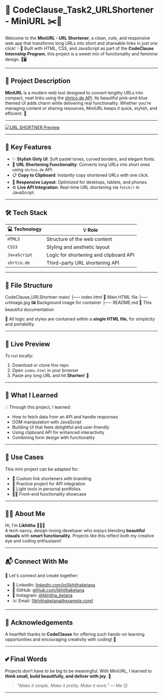 # 🔗 CodeClause_Task2_URLShortener - MiniURL ✂️💫

Welcome to the **MiniURL - URL Shortener**, a clean, cute, and responsive web app that transforms long URLs into short and shareable links in just one click! ✨📎 Built with HTML, CSS, and JavaScript as part of the **CodeClause Internship Program**, this project is a sweet mix of functionality and feminine design. 💖🖥️

---

## 📌 Project Description

**MiniURL** is a modern web tool designed to convert lengthy URLs into compact, neat links using the [shrtco.de API](https://shrtco.de/). Its beautiful pink-and-blue themed UI adds charm while delivering real functionality. Whether you're managing content or sharing resources, MiniURL keeps it quick, stylish, and efficient. 🌈

---

[![URL SHORTNER Preview](https://image.thum.io/get/width/1024/crop/768/noanimate/https://likhithaketana.github.io/CodeClause_Task2_URLShortner/)](https://likhithaketana.github.io/CodeClause_Task2_URLShortner/)

---

## 🌟 Key Features

- ✨ **Stylish Girly UI**: Soft pastel tones, curved borders, and elegant fonts.
- 📎 **URL Shortening Functionality**: Converts long URLs into short ones using `shrtco.de` API.
- 📋 **Copy to Clipboard**: Instantly copy shortened URLs with one click.
- 📱 **Responsive Layout**: Optimized for desktops, tablets, and phones.
- ⚙️ **Live API Integration**: Real-time URL shortening via `fetch()` in JavaScript.

---

## 🛠️ Tech Stack

| 💻 Technology | 💡 Role                                |
|--------------|----------------------------------------|
| `HTML5`      | Structure of the web content           |
| `CSS3`       | Styling and aesthetic layout           |
| `JavaScript` | Logic for shortening and clipboard API |
| `shrtco.de`  | Third-party URL shortening API         |

---

## 📂 File Structure

CodeClause_URLShortner-main/
├── index.html 📄 Main HTML file
├── urlimage.jpg 🖼️ Background image for container
├── README.md 📘 This beautiful documentation


📌 All logic and styles are contained within a **single HTML file**, for simplicity and portability.

---

## 👀 Live Preview

To run locally:

1. Download or clone this repo  
2. Open `index.html` in your browser  
3. Paste any long URL and hit **Shorten**! 🚀

---

## 🧠 What I Learned

💡 Through this project, I learned:

- How to fetch data from an API and handle responses
- DOM manipulation with JavaScript
- Building UI that feels delightful and user-friendly
- Using clipboard API for enhanced interactivity
- Combining form design with functionality

---

## 🎯 Use Cases

This mini project can be adapted for:

- 🔗 Custom link shorteners with branding
- 🧪 Practice project for API integration
- 📱 Light tools in personal portfolios
- 👩‍💻 Front-end functionality showcase

---

## 🙋‍♀️ About Me

Hi, I'm **Likhitha** 👩‍💻💕  
A tech-savvy, design-loving developer who enjoys blending **beautiful visuals** with **smart functionality**. Projects like this reflect both my creative eye and coding enthusiasm!

---

## 📬 Connect With Me

💌 Let's connect and create together:

- 💼 LinkedIn: [linkedin.com/in/likhithaketana](https://linkedin.com)
- 🐙 GitHub: [github.com/likhithaketana](https://github.com)
- 🌸 Instagram: [@likhitha_ketana](https://instagram.com)
- ✉️ Email: [likhithaketana@example.com]

---

## 🙏 Acknowledgements

A heartfelt thanks to **CodeClause** for offering such hands-on learning opportunities and encouraging creativity with coding! 🌟

---

## 💕 Final Words

Projects don’t have to be big to be meaningful. With MiniURL, I learned to **think small, build beautifully, and deliver with joy**. 🎀

> _"Make it simple. Make it pretty. Make it work."_ — Me 😊

---
